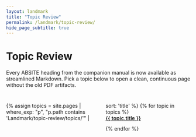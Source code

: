 ```yaml
---
layout: landmark
title: "Topic Review"
permalink: /landmark/topic-review/
hide_page_subtitle: true
---
```


# Topic Review

Every ABSITE heading from the companion manual is now available as streamlined Markdown. Pick a topic below to open a clean, continuous page without the old PDF artifacts.

<ul class="topic-toc">
{% assign topics = site.pages | where_exp: "p", "p.path contains 'Landmark/topic-review/topics/'" | sort: 'title' %}
{% for topic in topics %}
  <li><a href="{{ topic.url | relative_url }}">{{ topic.title }}</a></li>
{% endfor %}
</ul>

<style>
.topic-toc {
  columns: 2;
  column-gap: 2.5rem;
  list-style: none;
  padding-left: 0;
  margin-top: 2.5rem;
}

.topic-toc li {
  margin-bottom: 0.75rem;
  break-inside: avoid;
}

.topic-toc a {
  font-weight: 600;
}

@media (max-width: 768px) {
  .topic-toc {
    columns: 1;
  }
}
</style>
